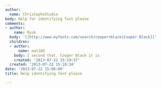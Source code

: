 ```yaml
---
author:
  name: ChristopheStudio
body: Help for identifying font please
comments:
- author:
    name: Ryuk
  body: '[[http://www.myfonts.com/search/cooper+black|Cooper Black]]'
  children:
  - author:
      name: mat180
    body: I second that. Cooper Black it is
    created: '2013-07-22 15:19:37'
  created: '2013-07-22 15:18:34'
date: '2013-07-22 15:06:00'
title: Help identifying font please

---
```


